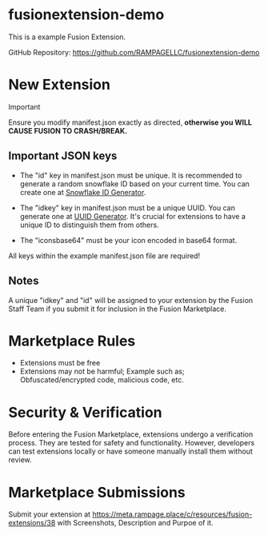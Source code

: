 # fusionextension-demo
This is a example Fusion Extension.

GitHub Repository: https://github.com/RAMPAGELLC/fusionextension-demo

# New Extension
> [!IMPORTANT]
> Ensure you modify manifest.json exactly as directed, **otherwise you WILL CAUSE FUSION TO CRASH/BREAK.**

## Important JSON keys
* The "id" key in manifest.json must be unique. It is recommended to generate a random snowflake ID based on your current time. You can create one at [Snowflake ID Generator](https://www.onlineappzone.com/snowflake-id-generator/).

* The "idkey" key in manifest.json must be a unique UUID. You can generate one at [UUID Generator](https://www.uuidgenerator.net/). It's crucial for extensions to have a unique ID to distinguish them from others.

* The "iconsbase64" must be your icon encoded in base64 format.

All keys within the example manifest.json file are required!

## Notes
A unique "idkey" and "id" will be assigned to your extension by the Fusion Staff Team if you submit it for inclusion in the Fusion Marketplace.

# Marketplace Rules
* Extensions must be free
* Extensions may not be harmful; Example such as; Obfuscated/encrypted code, malicious code, etc.

# Security & Verification
Before entering the Fusion Marketplace, extensions undergo a verification process. They are tested for safety and functionality. However, developers can test extensions locally or have someone manually install them without review.

# Marketplace Submissions
Submit your extension at https://meta.rampage.place/c/resources/fusion-extensions/38 with Screenshots, Description and Purpoe of it.